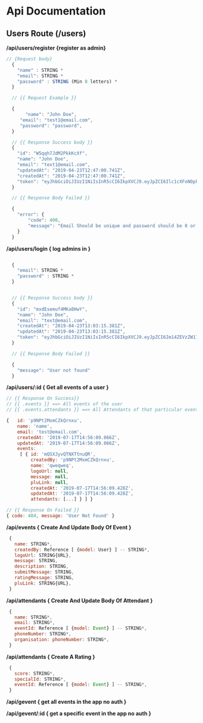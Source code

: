 # Api Documentation

## Users Route (/users)

**/api/users/register {register as admin}**

```Javascript
// {Request body}
  {
    "name" : STRING *
    "email": STRING *
    "password" : STRING (Min 8 letters) *
  }

  // {{ Request Example }}

  {
	   "name": "John Doe",
     "email": "test1@email.com",
     "password": "password",
  }

  // {{ Response Success body }}
  {
    "id": "W5qqh7JdM2PkkKcXf",
    "name": "John Doe",
    "email": "text1@email.com",
    "updatedAt": "2019-04-23T12:47:00.741Z",
    "createdAt": "2019-04-23T12:47:00.741Z",
    "token": "eyJhbGciOiJIUzI1NiIsInR5cCI6IkpXVCJ9.eyJpZCI6Ilc1cXFoN0pkTTJQa2tLY1hmIiwiaWF0IjoxNTU2MDIzNjIxLCJleHAiOjE1NTYwNTI0MjF9.YU_JRjb968nIJJICDje8P6T5jMQXcUDaCz_UCrA0Cok"
  }

  // {{ Response Body Failed }}

  {
    "error": {
        "code": 400,
        "message": "Email Should be unique and password should be 8 or more characters"
    }
  }

```

**/api/users/login { log admins in }**

```Javascript

  {
    "email": STRING *
    "password" : STRING *
  }


  // {{ Response Success body }}
  {
    "id": "mxdEsemuf4MKa8HwY",
    "name": "John Doe",
    "email": "text@email.com",
    "createdAt": "2019-04-23T13:03:15.381Z",
    "updatedAt": "2019-04-23T13:03:15.381Z",
    "token": "eyJhbGciOiJIUzI1NiIsInR5cCI6IkpXVCJ9.eyJpZCI6Im14ZEVzZW11ZjRNS2E4SHdZIiwiaWF0IjoxNTU2MDI0NjMyLCJleHAiOjE1NTYwNTM0MzJ9.YIW9ZZNOjcXB1kmMqeMyjxne8r0y4H5L1ZRGIF0ORFk"
  }

  // {{ Response Body Failed }}

  {
    "message": "User not found"
  }


```
**/api/users/:id { Get all events of a user }**

```Javascript
// {{ Response On Success}}
// {{ .events }} ==> All events of the user
// {{ .events.attendants }} ==> All Attendants of that particular event

{   id: 'p9NPt2MxmCZkQrnxu',
    name: 'name',
    email: 'test@email.com',
    createdAt: '2019-07-17T14:56:09.066Z',
    updatedAt: '2019-07-17T14:56:09.066Z',
    events:
     [ { id: 'mQSXJyvQTNXTtnuQR',
         createdBy: 'p9NPt2MxmCZkQrnxu',
         name: 'qweqweq',
         logoUrl: null,
         message: null,
         pluLink: null,
         createdAt: '2019-07-17T14:56:09.428Z',
         updatedAt: '2019-07-17T14:56:09.428Z',
         attendants: [...] } ] }

// {{ Response On Failed }}    
{ code: 404, message: 'User Not Found' }
```

**/api/events { Create And Update Body Of Event }**
``` Javascript
 {
   name: STRING*,
   createdBy: Reference [ {model: User} ] -- STRING*,
   logoUrl: STRING{URL},
   message: STRING,
   description: STRING,
   submitMessage: STRING,
   ratingMessage: STRING,
   pluLink: STRING{URL},
 }
```


**/api/attendants { Create And Update Body Of Attendant }**
``` Javascript
 {
   name: STRING*,
   email: STRING*,
   eventId: Reference [ {model: Event} ] -- STRING*,
   phoneNumber: STRING*,
   organisation: phoneNumber: STRING*,
 }
```

**/api/attendants { Create A Rating }**
``` Javascript
 {
   score: STRING*,
   specialId: STRING*,
   eventId: Reference [ {model: Event} ] -- STRING*,
 }
```

**/api/gevent { get all events in the app no auth }**

**/api/gevent/:id { get a specific event in the app no auth }**

